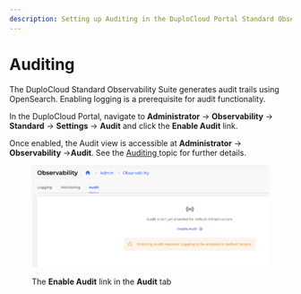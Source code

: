 ```yaml
---
description: Setting up Auditing in the DuploCloud Portal Standard Observability Suite
---
```


# Auditing

The DuploCloud Standard Observability Suite generates audit trails using OpenSearch. Enabling logging is a prerequisite for audit functionality.

In the DuploCloud Portal,  navigate to **Administrator** -> **Observability** -> **Standard** -> **Settings** -> **Audit** and click the **Enable Audit** link.&#x20;

Once enabled, the Audit view is accessible at **Administrator** -> **Observability** ->**Audit**. See the [Auditing ](../../auditing.md)topic for further details.

<figure><img src="../../../.gitbook/assets/image (445).png" alt=""><figcaption><p>The <strong>Enable Audit</strong> link in the <strong>Audit</strong> tab</p></figcaption></figure>
